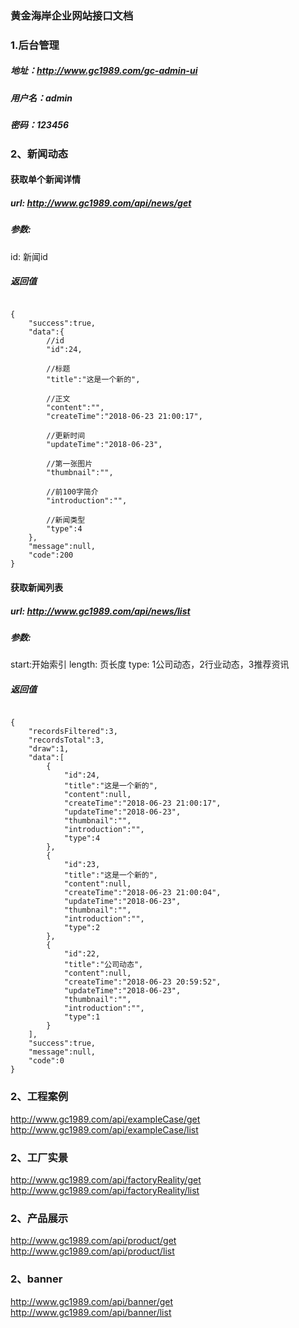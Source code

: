 ### 黄金海岸企业网站接口文档

###  1.后台管理

##### 地址：http://www.gc1989.com/gc-admin-ui
##### 用户名：admin
##### 密码：123456

### 2、新闻动态

#### 获取单个新闻详情
##### url: http://www.gc1989.com/api/news/get
##### 参数:
id: 新闻id
##### 返回值
```
      
{
    "success":true,
    "data":{
    	//id
        "id":24,
        
        //标题
        "title":"这是一个新的",
        
        //正文
        "content":"",
        "createTime":"2018-06-23 21:00:17",
        
        //更新时间
        "updateTime":"2018-06-23",
        
        //第一张图片
		"thumbnail":"",
		
		//前100字简介
        "introduction":"",
        
        //新闻类型
        "type":4
    },
    "message":null,
    "code":200
}
```

#### 获取新闻列表
##### url: http://www.gc1989.com/api/news/list
##### 参数: 
start:开始索引
length: 页长度
type: 1公司动态，2行业动态，3推荐资讯
##### 返回值
```
      
{
    "recordsFiltered":3,
    "recordsTotal":3,
    "draw":1,
    "data":[
        {
            "id":24,
            "title":"这是一个新的",
            "content":null,
            "createTime":"2018-06-23 21:00:17",
            "updateTime":"2018-06-23",
            "thumbnail":"",
            "introduction":"",
            "type":4
        },
        {
            "id":23,
            "title":"这是一个新的",
            "content":null,
            "createTime":"2018-06-23 21:00:04",
            "updateTime":"2018-06-23",
            "thumbnail":"",
            "introduction":"",
            "type":2
        },
        {
            "id":22,
            "title":"公司动态",
            "content":null,
            "createTime":"2018-06-23 20:59:52",
            "updateTime":"2018-06-23",
            "thumbnail":"",
            "introduction":"",
            "type":1
        }
    ],
    "success":true,
    "message":null,
    "code":0
}
```
### 2、工程案例
http://www.gc1989.com/api/exampleCase/get
http://www.gc1989.com/api/exampleCase/list

### 2、工厂实景
http://www.gc1989.com/api/factoryReality/get
http://www.gc1989.com/api/factoryReality/list

### 2、产品展示
http://www.gc1989.com/api/product/get
http://www.gc1989.com/api/product/list

### 2、banner
http://www.gc1989.com/api/banner/get
http://www.gc1989.com/api/banner/list
